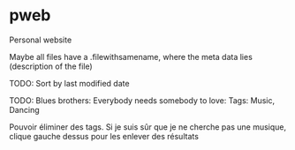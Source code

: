 # pweb
Personal website

Maybe all files have a .filewithsamename, where the meta data lies (description of the file)

TODO: Sort by last modified date

TODO: Blues brothers: Everybody needs somebody to love: Tags: Music, Dancing

Pouvoir éliminer des tags. Si je suis sûr que je ne cherche pas une musique, clique gauche dessus pour les enlever des résultats
